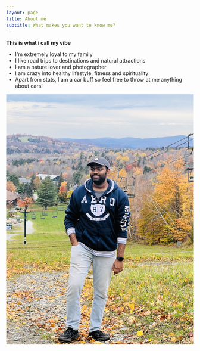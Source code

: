 ```yaml
---
layout: page
title: About me
subtitle: What makes you want to know me?
---
```


**This is what i call my vibe**

- I'm extremely loyal to my family
- I like road trips to destinations and natural attractions
- I am a nature lover and photographer
- I am crazy into healthy lifestyle, fitness and spirituality
- Apart from stats, I am a car buff so feel free to throw at me anything about cars!
  
![This is me!](assets/img/IMG_7208.jpg)

